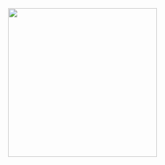 <div align="center">
  <img src="https://cdn.dribbble.com/users/883913/screenshots/2854104/phil-bird.gif" height="300"/>
</div>
